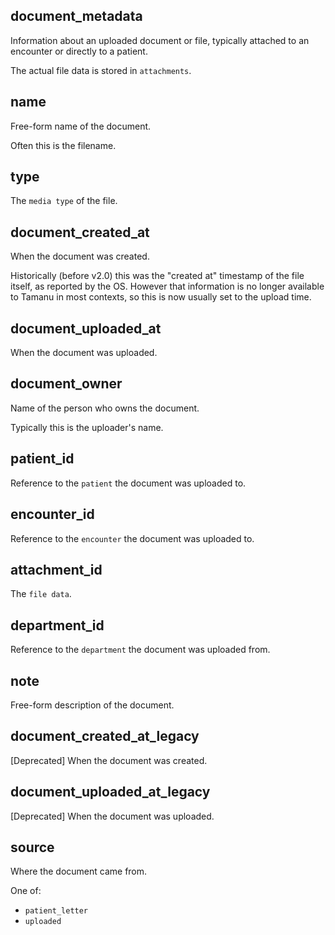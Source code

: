## document_metadata

Information about an uploaded document or file, typically attached to an encounter or directly to a patient.

The actual file data is stored in ``attachments``.

## name

Free-form name of the document.

Often this is the filename.

## type

The `media type` of the file.

## document_created_at

When the document was created.

Historically (before v2.0) this was the "created at" timestamp of the file itself, as reported by
the OS. However that information is no longer available to Tamanu in most contexts, so this is now
usually set to the upload time.

## document_uploaded_at

When the document was uploaded.

## document_owner

Name of the person who owns the document.

Typically this is the uploader's name.

## patient_id

Reference to the `patient` the document was uploaded to.

## encounter_id

Reference to the `encounter` the document was uploaded to.

## attachment_id

The `file data`.

## department_id

Reference to the `department` the document was uploaded from.

## note

Free-form description of the document.

## document_created_at_legacy

[Deprecated] When the document was created.

## document_uploaded_at_legacy

[Deprecated] When the document was uploaded.

## source

Where the document came from.

One of:
- `patient_letter`
- `uploaded`


